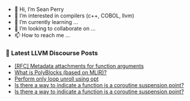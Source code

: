 - 👋 Hi, I’m Sean Perry
- 👀 I’m interested in compilers (c++, COBOL, llvm)
- 🌱 I’m currently learning ...
- 💞️ I’m looking to collaborate on ...
- 📫 How to reach me ...

<!---
s66perry/s66perry is a ✨ special ✨ repository because its `README.md` (this file) appears on your GitHub profile.
You can click the Preview link to take a look at your changes.
--->
### 📕 Latest LLVM Discourse Posts

<!-- DISCOURSE-LLVM:START -->
- [[RFC] Metadata attachments for function arguments](https://discourse.llvm.org/t/rfc-metadata-attachments-for-function-arguments/76420#post_14)
- [What is PolyBlocks &lpar;based on MLIR&rpar;?](https://discourse.llvm.org/t/what-is-polyblocks-based-on-mlir/77912#post_1)
- [Perform only loop unroll using opt](https://discourse.llvm.org/t/perform-only-loop-unroll-using-opt/77638#post_4)
- [Is there a way to indicate a function is a coroutine suspension point?](https://discourse.llvm.org/t/is-there-a-way-to-indicate-a-function-is-a-coroutine-suspension-point/77870#post_10)
- [Is there a way to indicate a function is a coroutine suspension point?](https://discourse.llvm.org/t/is-there-a-way-to-indicate-a-function-is-a-coroutine-suspension-point/77870#post_9)
<!-- DISCOURSE-LLVM:END -->
